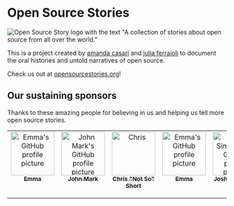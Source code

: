 # Open Source Stories

![Open Source Story logo with the text "A collection of stories about open source from all over the world."](https://user-images.githubusercontent.com/281597/155907119-515ad902-b0fb-49e0-9f15-e59f3d795cf8.png)

This is a project created by [amanda casari](https://twitter.com/amcasari) and [julia ferraioli](https://twitter.com/juliaferraioli) to document the oral histories and untold narratives of open source.

Check us out at [opensourcestories.org](https://opensourcestories.org)!

## Our sustaining sponsors

Thanks to these amazing people for believing in us and helping us tell more open source stories.

<!-- ALL-CONTRIBUTORS-LIST:START - Do not remove or modify this section -->
<!-- prettier-ignore-start -->
<!-- markdownlint-disable -->
<table>
  <tbody>
    <tr>
      <td align="center" valign="top" width="14.28%"><a href="https://github.com/emmairwin"><img src="https://avatars.githubusercontent.com/u/60618?v=4" width="100px;" alt="Emma's GitHub profile picture"/><br /><sub><b>Emma</b></sub></a></td>
      <td align="center" valign="top" width="14.28%"><a href="http://www.johnmark.org/blog/"><img src="https://avatars.githubusercontent.com/u/66144?v=4" width="100px;" alt="John Mark's GitHub profile picture"/><br /><sub><b>John Mark</b></sub></a></td>
      <td align="center" valign="top" width="14.28%"><a href="https://chrisshort.net/"><img src="https://avatars.githubusercontent.com/u/1393145?v=4" width="100px;" alt="Chris "Not So" Short's GitHub profile picture"/><br /><sub><b>Chris "Not So" Short</b></sub></a></td>
      <td align="center" valign="top" width="14.28%"><a href="https://github.com/emmairwin"><img src="https://avatars.githubusercontent.com/u/60618?v=4" width="100px;" alt="Emma's GitHub profile picture"/><br /><sub><b>Emma</b></sub></a></td>
      <td align="center" valign="top" width="14.28%"><a href="http://joshsimmons.com"><img src="https://avatars.githubusercontent.com/u/200770?v=4" width="100px;" alt="Josh Simmons's GitHub profile picture"/><br /><sub><b>Josh Simmons</b></sub></a></td>
      <td align="center" valign="top" width="14.28%"><a href="https://www.zombiezen.com/"><img src="https://avatars.githubusercontent.com/u/181535?v=4" width="100px;" alt="Ross Light's GitHub profile picture"/><br /><sub><b>Ross Light</b></sub></a></td>
      <td align="center" valign="top" width="14.28%"><a href="https://whois.auggie.dev/"><img src="https://avatars.githubusercontent.com/u/567897?v=4" width="100px;" alt="Stephen Augustus (he/him)'s GitHub profile picture"/><br /><sub><b>Stephen Augustus (he/him)</b></sub></a></td>
    </tr>
  </tbody>
</table>

<!-- markdownlint-restore -->
<!-- prettier-ignore-end -->

<!-- ALL-CONTRIBUTORS-LIST:END -->
